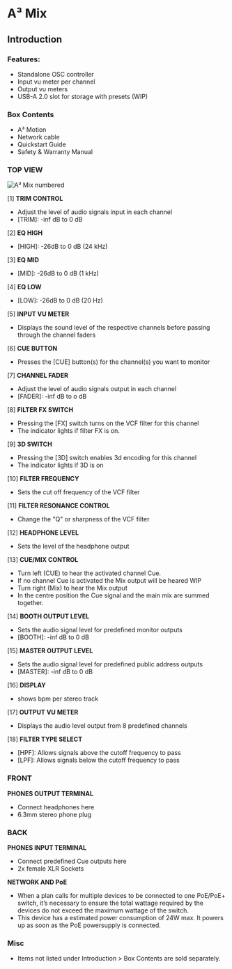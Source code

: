 # A³ Mix

## Introduction

### Features:
- Standalone OSC controller
- Input vu meter per channel
- Output vu meters
- USB-A 2.0 slot for storage with presets (WIP)

### Box Contents
- A³ Motion
- Network cable
- Quickstart Guide
- Safety & Warranty Manual

### TOP VIEW
![A³ Mix numbered](https://doc.a3-audio.com/static/user/a3_systen_symbol_mix_numbered.png)

[1] **TRIM CONTROL**
- Adjust the level of audio signals input in each channel
- [TRIM]: -inf dB to 0 dB

[2] **EQ HIGH**
- [HIGH]: -26dB to 0 dB (24 kHz)

[3] **EQ MID**
- [MID]: -26dB to 0 dB (1 kHz)

[4] **EQ LOW**
- [LOW]: -26dB to 0 dB (20 Hz)

[5] **INPUT VU METER**
- Displays the sound level of the respective channels before passing through the channel faders

[6] **CUE BUTTON**
- Presses the [CUE] button(s) for the channel(s) you want to monitor

[7] **CHANNEL FADER**
- Adjust the level of audio signals output in each channel
- [FADER]: -inf dB to o dB

[8] **FILTER FX SWITCH**
- Pressing the [FX] switch turns on the VCF filter for this channel
- The indicator lights if filter FX is on.

[9]  **3D SWITCH**
- Pressing the [3D] switch enables 3d encoding for this channel
- The indicator lights if 3D is on

[10] **FILTER FREQUENCY**
- Sets the cut off frequency of the VCF filter

[11] **FILTER RESONANCE CONTROL**
- Change the "Q" or sharpness of the VCF filter

[12] **HEADPHONE LEVEL**
- Sets the level of the headphone output

[13] **CUE/MIX CONTROL**
- Turn left (CUE) to hear the activated channel Cue.
- If no channel Cue is activated the Mix output will be heared WIP
- Turn right (Mix) to hear the Mix output
- In the centre position the Cue signal and the main mix are summed together.

[14] **BOOTH OUTPUT LEVEL**
- Sets the audio signal level for predefined monitor outputs
- [BOOTH]: -inf dB to 0 dB

[15] **MASTER OUTPUT LEVEL**
- Sets the audio signal level for predefined public address outputs
- [MASTER]: -inf dB to 0 dB

[16] **DISPLAY**
- shows bpm per stereo track

[17] **OUTPUT VU METER**
- Displays the audio level output from 8 predefined channels

[18] **FILTER TYPE SELECT**
- [HPF]: Allows signals above the cutoff frequency to pass
- [LPF]: Allows signals below the cutoff frequency to pass

### FRONT
**PHONES OUTPUT TERMINAL**
- Connect headphones here
- 6.3mm stereo phone plug

### BACK
**PHONES INPUT TERMINAL**
- Connect predefined Cue outputs here
-  2x female XLR Sockets

**NETWORK AND PoE**
- When a plan calls for multiple devices to be connected to one PoE/PoE+ switch, it’s necessary to ensure the total wattage required by the devices do not exceed the maximum wattage of the switch.
- This device has a  estimated power consumption of 24W max. It powers up as soon as the PoE powersupply is connected.

### Misc
- Items not listed under Introduction > Box Contents are sold separately.